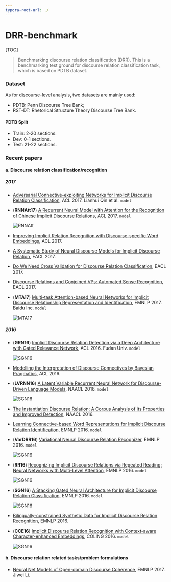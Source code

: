 ```yaml
---
typora-root-url: ./
---
```


# DRR-benchmark
[TOC]

> Benchmarking discourse relation classification (DRR). This is a benchmarking test ground for discourse relation classification task, which is based on PDTB dataset.

### Dataset

As for discourse-level analysis, two datasets are mainly used: 

- PDTB: Penn Discourse Tree Bank;
- RST-DT: Rhetorical Structure Theory Discourse Tree Bank.

#### PDTB Split

- Train: 2-20 sections.
- Dev: 0-1 sections.
- Test: 21-22 sections.

### Recent papers

#### a. Discourse relation classification/recognition

##### 2017

- [Adversarial Connective-exploiting Networks for Implicit Discourse Relation Classification](http://aclweb.org/anthology/P/P17/P17-1093.pdf), ACL 2017. Lianhui Qin et al. `model`

- (**RNNAtt17**) [A Recurrent Neural Model with Attention for the Recognition of Chinese Implicit Discourse Relations](http://aclweb.org/anthology/P/P17/P17-2040.pdf), ACL 2017. `model`

  ![RNNAtt](assets/imgs/RNNAtt.png)

- [Improving Implicit Relation Recognition with Discourse-specific Word Embeddings](http://aclweb.org/anthology/P/P17/P17-2042.pdf), ACL 2017. 

- [A Systematic Study of Neural Discourse Models for Implicit Discourse Relation](http://aclweb.org/anthology/E/E17/E17-1027.pdf), EACL 2017. 

- [Do We Need Cross Validation for Discourse Relation Classification](http://aclweb.org/anthology/E/E17/), EACL 2017. 

- [Discourse Relations and Conjoined VPs: Automated Sense Recognition](http://aclweb.org/anthology/E/E17/E17-4004.pdf), EACL 2017. 

- (**MTA17**) [Multi-task Attention-based Neural Networks for Implicit Discourse Relationship Representation and Identification](http://aclweb.org/anthology/D/D17/D17-1134.pdf), EMNLP 2017. Baidu Inc. `model`

  ![MTA17](assets/imgs/MTA17.png)

##### 2016

- (**GRN16**) [Implicit Discourse Relation Detection via a Deep Architecture with Gated Relevance Network](http://aclweb.org/anthology/P/P16/P16-1163.pdf), ACL 2016. Fudan Univ. `model`

  ![SGN16](assets/imgs/GRN16.png)

- [Modelling the Interpretation of Discourse Connectives by Bayesian Pragmatics](http://aclweb.org/anthology/P/P16/P16-2086.pdf), ACL 2016. 

- (**LVRNN16**) [A Latent Variable Recurrent Neural Network for Discourse-Driven Language Models](http://aclweb.org/anthology/N/N16/N16-1037.pdf), NAACL 2016. `model`

  ![SGN16](assets/imgs/LVRNN16.png)

- [The Instantiation Discourse Relation: A Corpus Analysis of Its Properties and Improved Detection](http://aclweb.org/anthology/N/N16/N16-1141.pdf), NAACL 2016.

- [Learning Connective-based Word Representations for Implicit Discourse Relation Identification](http://aclweb.org/anthology/D/D16/D16-1020.pdf), EMNLP 2016. `model`

- (**VarDRR16**) [Variational Neural Discourse Relation Recognizer](http://aclweb.org/anthology/D/D16/D16-1037.pdf), EMNLP 2016. `model`

  ![SGN16](assets/imgs/VarDRR16.png)

- (**RR16**) [Recognizing Implicit Discourse Relations via Repeated Reading: Neural Networks with Multi-Level Attention](http://aclweb.org/anthology/D/D16/D16-1130.pdf), EMNLP 2016. `model`

  ![SGN16](assets/imgs/RR16.png)

- (**SGN16**) [A Stacking Gated Neural Architecture for Implicit Discourse Relation Classification](http://aclweb.org/anthology/D/D16/D16-1246.pdf), EMNLP 2016. `model`

  ![SGN16](assets/imgs/SGN16.png)

- [Bilingually-constrained Synthetic Data for Implicit Discourse Relation Recognition](http://aclweb.org/anthology/D/D16/D16-1253.pdf), EMNLP 2016. 

- (**CCE16**) [Implicit Discourse Relation Recognition with Context-aware Character-enhanced Embeddings](http://aclweb.org/anthology/C/C16/C16-1180.pdf), COLING 2016. `model`

  ![SGN16](assets/imgs/CCE16.png)

#### b. Discourse relation related tasks/problem formulations

- [Neural Net Models of Open-domain Discourse Coherence](http://aclweb.org/anthology/D/D17/D17-1019.pdf), EMNLP 2017. Jiwei Li. 

### 